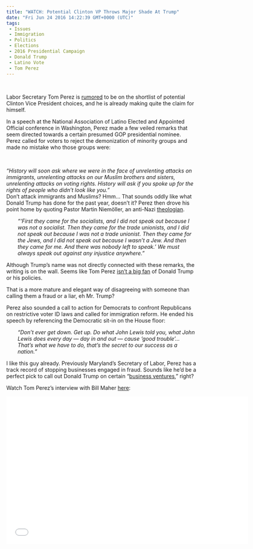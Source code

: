 ```yaml
---
title: "WATCH: Potential Clinton VP Throws Major Shade At Trump"
date: "Fri Jun 24 2016 14:22:39 GMT+0000 (UTC)"
tags: 
 - Issues
 - Immigration
 - Politics
 - Elections
 - 2016 Presidential Campaign
 - Donald Trump
 - Latino Vote
 - Tom Perez
---
```

<p><!--OffDef--><br>
<!--Ads1--></p><p>Labor Secretary Tom Perez is <a href="http://www.cnn.com/2016/06/23/politics/tom-perez-anti-nazi-quote/index.html" onclick="__gaTracker(&apos;send&apos;, &apos;event&apos;, &apos;outbound-article&apos;, &apos;http://www.cnn.com/2016/06/23/politics/tom-perez-anti-nazi-quote/index.html&apos;, &apos;rumored&apos;);" target="_blank">rumored</a> to be on the shortlist of potential Clinton Vice President choices, and he is already making quite the claim for himself.</p><p>In a speech at&#xA0;the&#xA0;National Association of Latino Elected and Appointed Official conference in Washington, Perez made a few veiled remarks that seem directed towards a certain presumed GOP presidential nominee. Perez called for voters to reject the demonization of minority groups and made no mistake who those groups were:</p><p>&#xA0;</p><p><em>&#x201C;History will soon ask where we were in the face of unrelenting attacks on immigrants, unrelenting attacks on our Muslim brothers and sisters, unrelenting attacks on voting rights. History will ask if you spoke up for the rights of people who didn&#x2019;t look like you.&#x201D;</em><br>
Don&#x2019;t attack immigrants and Muslims? Hmm&#x2026; That sounds oddly like what Donald Trump has done&#xA0;for the past year, doesn&#x2019;t it? Perez then drove his point home by quoting&#xA0;Pastor Martin Niem&#xF6;ller, an anti-Nazi <a href="http://www.britannica.com/biography/Martin-Niemoller" onclick="__gaTracker(&apos;send&apos;, &apos;event&apos;, &apos;outbound-article&apos;, &apos;http://www.britannica.com/biography/Martin-Niemoller&apos;, &apos;theologian&apos;);">theologian</a>.</p><p style="padding-left: 30px;"><em>&#x201C;&#x2018;First they came for the socialists, and I did not speak out because I was not a socialist. Then they came for the trade unionists, and I did not speak out because I was not a trade unionist. Then they came for the Jews, and I did not speak out because I wasn&#x2019;t a Jew. And then they came for me. And there was nobody left to speak.&#x2019; We must always speak out against any injustice anywhere.&#x201D;</em></p><p>Although Trump&#x2019;s name was not directly connected with these remarks, the writing is on the wall. Seems like Tom Perez <a href="https://youtu.be/alnOJxnBkj4" onclick="__gaTracker(&apos;send&apos;, &apos;event&apos;, &apos;outbound-article&apos;, &apos;https://youtu.be/alnOJxnBkj4&apos;, &apos;isn\&apos;t a big fan&apos;);">isn&#x2019;t a big fan</a> of Donald Trump or his policies.</p><p>That is a more mature and elegant way of disagreeing with someone than calling them a fraud or a liar, eh Mr. Trump?</p><p><!--Ads2--></p><p>Perez also sounded a call to action for Democrats to confront Republicans on restrictive voter ID laws and called for immigration reform. He ended his speech by referencing the Democratic sit-in on the House floor:</p><p style="padding-left: 30px;"><em>&#x201C;Don&#x2019;t ever get down. Get up. Do what John Lewis told you, what John Lewis does every day &#x2014; day in and out &#x2014; cause &#x2018;good trouble&#x2019;&#x2026; That&#x2019;s what we have to do, that&#x2019;s the secret to our success as a nation.&#x201D;</em></p><p>I like this guy already. Previously Maryland&#x2019;s Secretary of Labor, Perez&#xA0;has a track record of stopping businesses engaged in fraud. Sounds like he&#x2019;d be a perfect pick to call out Donald Trump on certain &#x201C;<a href="http://www.liberalamerica.org/2016/06/01/revealed-trump-university-documents-show-scam-video/" target="_blank">business ventures</a>,&#x201D; right?</p><p>Watch Tom Perez&#x2019;s interview with Bill Maher <a href="https://youtu.be/alnOJxnBkj4" onclick="__gaTracker(&apos;send&apos;, &apos;event&apos;, &apos;outbound-article&apos;, &apos;https://youtu.be/alnOJxnBkj4&apos;, &apos;here&apos;);">here</a>:</p><p><span class="embed-youtube" style="text-align:center; display: block;"><iframe class="youtube-player" type="text/html" width="640" height="390" src="//www.youtube.com/embed/alnOJxnBkj4?version=3&amp;rel=1&amp;fs=1&amp;autohide=2&amp;showsearch=0&amp;showinfo=1&amp;iv_load_policy=1&amp;wmode=transparent" allowfullscreen="true" style="border:0;"></iframe></span></p>